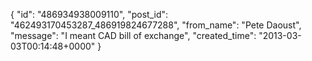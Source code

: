  {
   "id": "486934938009110",
   "post_id": "462493170453287_486919824677288",
   "from_name": "Pete Daoust",
   "message": "I meant CAD bill of exchange",
   "created_time": "2013-03-03T00:14:48+0000"
 }
